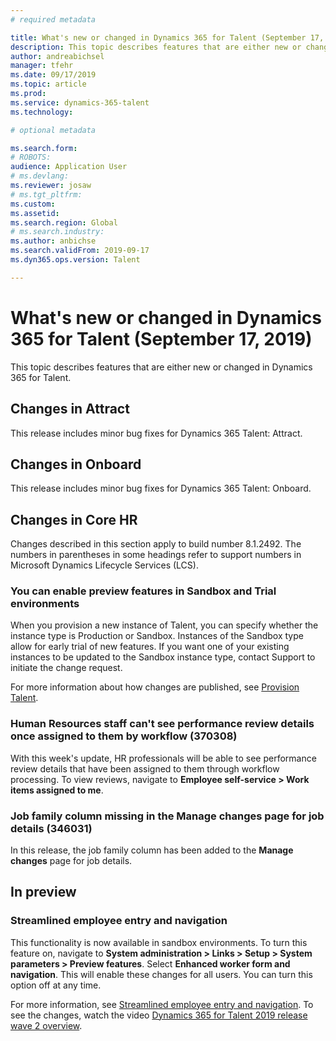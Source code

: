 ```yaml
---
# required metadata

title: What's new or changed in Dynamics 365 for Talent (September 17, 2019)
description: This topic describes features that are either new or changed in Microsoft Dynamics 365 for Talent.
author: andreabichsel
manager: tfehr
ms.date: 09/17/2019
ms.topic: article
ms.prod: 
ms.service: dynamics-365-talent
ms.technology: 

# optional metadata

ms.search.form: 
# ROBOTS: 
audience: Application User
# ms.devlang: 
ms.reviewer: josaw
# ms.tgt_pltfrm: 
ms.custom: 
ms.assetid: 
ms.search.region: Global
# ms.search.industry: 
ms.author: anbichse
ms.search.validFrom: 2019-09-17
ms.dyn365.ops.version: Talent

---
```

# What's new or changed in Dynamics 365 for Talent (September 17, 2019)

This topic describes features that are either new or changed in Dynamics 365 for Talent.

## Changes in Attract
This release includes minor bug fixes for Dynamics 365 Talent: Attract.

## Changes in Onboard
This release includes minor bug fixes for Dynamics 365 Talent: Onboard.

## Changes in Core HR
Changes described in this section apply to build number 8.1.2492. The numbers in parentheses in some headings refer to support numbers in Microsoft Dynamics Lifecycle Services (LCS).

### You can enable preview features in Sandbox and Trial environments

When you provision a new instance of Talent, you can specify whether the instance type is Production or Sandbox. Instances of the Sandbox type allow for early trial of new features. If you want one of your existing instances to be updated to the Sandbox instance type, contact Support to initiate the change request.

For more information about how changes are published, see [Provision Talent](./provisioning-talent.md).

### Human Resources staff can't see performance review details once assigned to them by workflow (370308)

With this week's update, HR professionals will be able to see performance review details that have been assigned to them through workflow processing. To view reviews, navigate to **Employee self-service > Work items assigned to me**.

### Job family column missing in the Manage changes page for job details (346031)

In this release, the job family column has been added to the **Manage changes** page for job details.

## In preview

### Streamlined employee entry and navigation

This functionality is now available in sandbox environments. To turn this feature on, navigate to **System administration > Links > Setup > System parameters > Preview features**. Select **Enhanced worker form and navigation**. This will enable these changes for all users. You can turn this option off at any time.

For more information, see [Streamlined employee entry and navigation](./streamlined-employee-entry.md). To see the changes, watch the video [Dynamics 365 for Talent 2019 release wave 2 overview](https://aka.ms/ROGT19RW2ROV).

